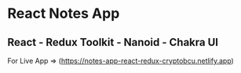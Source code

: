 # React Notes App
## React - Redux Toolkit - Nanoid - Chakra UI
For Live App => (https://notes-app-react-redux-cryptobcu.netlify.app)